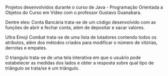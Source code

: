 Projetos desenvolvidos durante o curso de Java - Programação Orientada a Objetos do Curso em Vídeo com o professor Gustavo Guanabara.

Dentre eles: 
Conta Bancária trata-se de um código desenvolvido com as funções de abrir e fechar conta, além de depositar e sacar valores.

Ultra Emoji Combat trata-se de uma lista de lutadores contendo todos os atributos, além dos métodos criados para modificar o número de vitórias, derrotas e empates.

O triangulo trata-se de uma tela interativa em que o usuário pode estabelecer as medidas dos lados e obter a resposta sobre qual tipo de triângulo se trata/se é um triângulo.
